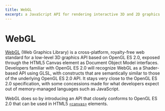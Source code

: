 ```yaml
---
title: WebGL
excerpt: a JavaScript API for rendering interactive 3D and 2D graphics within any compatible web browser without the use of plug-ins
---
```


# WebGL

[WebGL](https://www.khronos.org/webgl/) (Web Graphics Library) is a cross-platform, royalty-free web standard for a low-level 3D graphics API based on OpenGL ES 2.0, exposed through the HTML5 Canvas element as Document Object Model interfaces. Developers familiar with OpenGL ES 2.0 will recognize WebGL as a Shader-based API using GLSL, with constructs that are semantically similar to those of the underlying OpenGL ES 2.0 API. It stays very close to the OpenGL ES 2.0 specification, with some concessions made for what developers expect out of memory-managed languages such as JavaScript.

WebGL does so by introducing an API that closely conforms to OpenGL ES 2.0 that can be used in HTML5 [`<canvas>`](/_glossary/CANVAS.md) elements.
